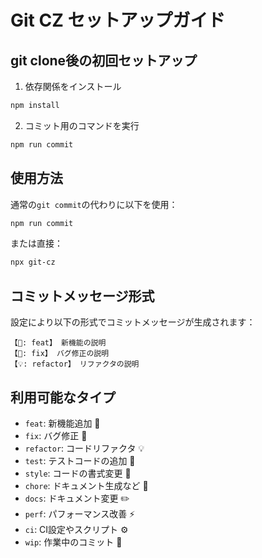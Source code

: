 # Git CZ セットアップガイド

## git clone後の初回セットアップ

1. 依存関係をインストール
```bash
npm install
```

2. コミット用のコマンドを実行
```bash
npm run commit
```

## 使用方法

通常の`git commit`の代わりに以下を使用：

```bash
npm run commit
```

または直接：

```bash
npx git-cz
```

## コミットメッセージ形式

設定により以下の形式でコミットメッセージが生成されます：

```
【🎸: feat】 新機能の説明
【🐛: fix】 バグ修正の説明
【💡: refactor】 リファクタの説明
```

## 利用可能なタイプ

- `feat`: 新機能追加 🎸
- `fix`: バグ修正 🐛
- `refactor`: コードリファクタ 💡
- `test`: テストコードの追加 💍
- `style`: コードの書式変更 💄
- `chore`: ドキュメント生成など 🤖
- `docs`: ドキュメント変更 ✏️
- `perf`: パフォーマンス改善 ⚡️
- `ci`: CI設定やスクリプト ⚙️
- `wip`: 作業中のコミット 🚧